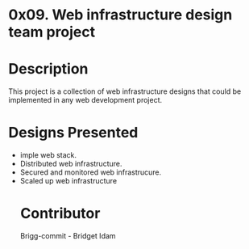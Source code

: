 # 0x09. Web infrastructure design team project

# Description
This project is a collection of web infrastructure designs that could be implemented in any web development project.

# Designs Presented

<ul>
<li>imple web stack.</li>

<li>
Distributed web infrastructure.
</li>

<li>
Secured and monitored web infrastrucure.
</li>

<li>
Scaled up web infrastructure
</li>

</u>

# Contributor
Brigg-commit - Bridget Idam
